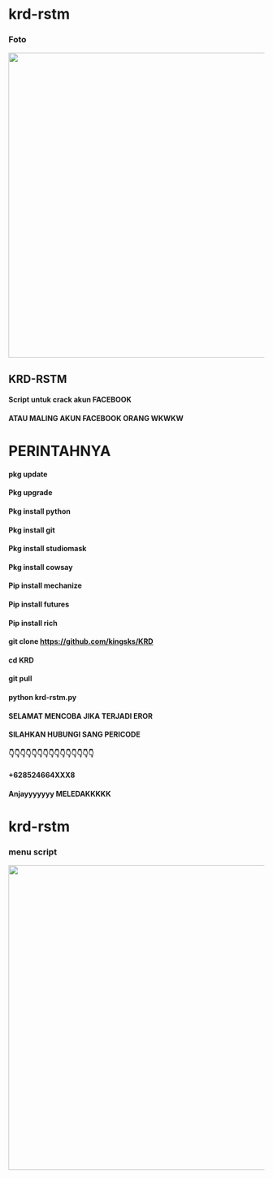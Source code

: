 # krd-rstm


### Foto 




<img src="https://user-images.githubusercontent.com/117046930/228029951-39830d00-204d-4e8c-b973-1e11af3879a3.png" width="600px">  







## KRD-RSTM


#### Script untuk crack akun FACEBOOK
#### ATAU MALING AKUN FACEBOOK ORANG WKWKW
# PERINTAHNYA
#### pkg update
#### Pkg upgrade
#### Pkg install python
#### Pkg install git
#### Pkg install studiomask
#### Pkg install cowsay
#### Pip install mechanize
#### Pip install futures
#### Pip install rich
#### git clone https://github.com/kingsks/KRD
#### cd KRD
#### git pull
#### python krd-rstm.py
#### SELAMAT MENCOBA JIKA TERJADI EROR
#### SILAHKAN HUBUNGI SANG PERICODE
#### 👇👇👇👇👇👇👇👇👇👇👇👇👇👇👇
#### +628524664XXX8
#### Anjayyyyyyy MELEDAKKKKK


# krd-rstm


### menu script

<img src="https://user-images.githubusercontent.com/117046930/228034115-b51670a7-aed0-49d5-a1c6-38fffbfec074.jpg" width="600px">

